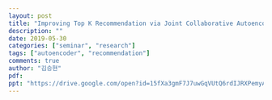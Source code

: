 ```yaml
---
layout: post
title: "Improving Top K Recommendation via Joint Collaborative Autoencoders"
description: ""
date: 2019-05-30
categories: ["seminar", "research"]
tags: ["autoencoder", "recommendation"]
comments: true
author: "김승현"
pdf:
ppt: "https://drive.google.com/open?id=15fXa3gmF7J7uwGqVUtQ6rdIJRXPemyAO"
---
```

